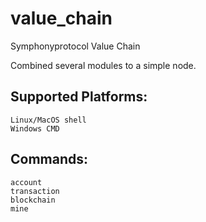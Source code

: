 # value_chain
Symphonyprotocol Value Chain

Combined several modules to a simple node.

## Supported Platforms:
    Linux/MacOS shell
    Windows CMD

## Commands:
    account
    transaction
    blockchain
    mine

